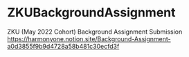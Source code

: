 # ZKUBackgroundAssignment
ZKU (May 2022 Cohort) Background Assignment Submission
https://harmonyone.notion.site/Background-Assignment-a0d3855f9b9d4728a58b481c30ecfd3f
